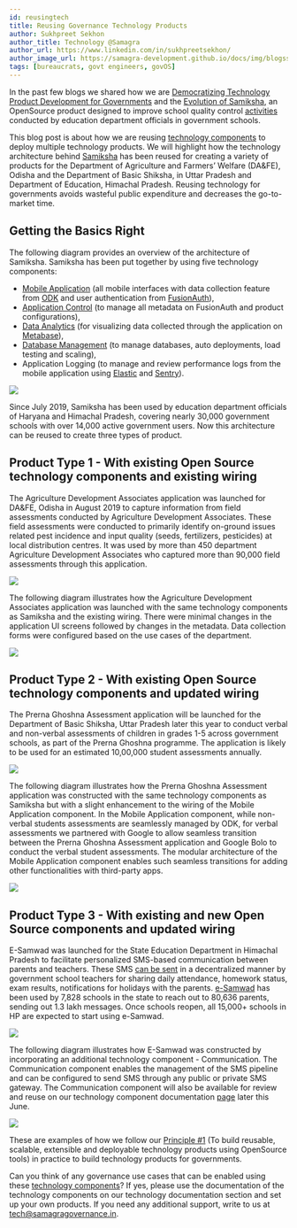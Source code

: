 ```yaml
---
id: reusingtech
title: Reusing Governance Technology Products
author: Sukhpreet Sekhon
author_title: Technology @Samagra
author_url: https://www.linkedin.com/in/sukhpreetsekhon/
author_image_url: https://samagra-development.github.io/docs/img/blogss.jpg
tags: [bureaucrats, govt engineers, govOS]
---
```

In the past few blogs we shared how we are [Democratizing Technology Product Development for Governments](https://samagra-development.github.io/docs/blog/ourjourney) and the [Evolution of Samiksha](https://samagra-development.github.io/docs/blog/evolutionsamiksha/), an OpenSource product designed to improve school quality control [activities](https://samagra-development.github.io/docs/docs/SamikshaFuncSpecs#21-governance-use-cases) conducted by education department officials in government schools.

This blog post is about how we are reusing [technology components](https://samagra-development.github.io/docs/docs/ComponentsOverview/) to deploy multiple technology products. We will highlight how the technology architecture behind [Samiksha](https://samagra-development.github.io/docs/docs/SamikshaFuncSpecs) has been reused for creating a variety of products for the Department of Agriculture and Farmers’ Welfare (DA&FE), Odisha and the Department of Basic Shiksha, in Uttar Pradesh and Department of Education, Himachal Pradesh. Reusing technology for governments avoids wasteful public expenditure and decreases the go-to-market time.
<!--truncate-->

## Getting the Basics Right

The following diagram provides an overview of the architecture of Samiksha. Samiksha has been put together by using five technology components:

- [Mobile Application](https://samagra-development.github.io/docs/docs/COMobileApplication) (all mobile interfaces with data collection feature from [ODK](https://opendatakit.org/) and user authentication from [FusionAuth](https://fusionauth.io/)),
- [Application Control](https://samagra-development.github.io/docs/docs/COAppControl) (to manage all metadata on FusionAuth and product configurations),
- [Data Analytics](https://samagra-development.github.io/docs/docs/CODataAnalytics) (for visualizing data collected through the application on [Metabase](https://www.metabase.com/)),
- [Database Management](https://samagra-development.github.io/docs/docs/CODatabaseManagement) (to manage databases, auto deployments, load testing and scaling),
- Application Logging (to manage and review performance logs from the mobile application using [Elastic](https://www.elastic.co/) and [Sentry](https://sentry.io/welcome/)).

![](https://samagra-development.github.io/docs/img/SamikshaArchitecture.png)

Since July 2019, Samiksha has been used by education department officials of Haryana and Himachal Pradesh, covering nearly 30,000 government schools with over 14,000 active government users.
Now this architecture can be reused to create three types of product. 

## Product Type 1 - With existing Open Source technology components and existing wiring

The Agriculture Development Associates application was launched for DA&FE,  Odisha in August 2019 to capture information from field assessments conducted by Agriculture Development Associates. These field assessments were conducted to primarily identify on-ground issues related pest incidence and input quality (seeds, fertilizers, pesticides) at local distribution centres. It was used by more than 450 department Agriculture Development Associates who captured more than 90,000 field assessments through this application.

![](https://samagra-development.github.io/docs/img/associatesprogram.png)

The following diagram illustrates how the Agriculture Development Associates application was launched with the same technology components as Samiksha and the existing wiring. There were minimal changes in the application UI screens followed by changes in the metadata. Data collection forms were configured based on the use cases of the department.

![](https://samagra-development.github.io/docs/img/aparchitecture.png)

## Product Type 2 - With existing Open Source technology components and updated wiring

The Prerna Ghoshna Assessment application will be launched for the Department of Basic Shiksha, Uttar Pradesh later this year to conduct verbal and non-verbal assessments of children in grades 1-5 across government schools, as part of the Prerna Ghoshna programme. The application is likely to be used for an estimated 10,00,000 student assessments annually. 

![](https://samagra-development.github.io/docs/img/prernaghoshna.png)

The following diagram illustrates how the Prerna Ghoshna Assessment application was constructed with the same technology components as Samiksha but with a slight enhancement to the wiring of the Mobile Application component. In the Mobile Application component, while non-verbal students assessments are seamlessly managed by ODK, for verbal assessments we partnered with Google to allow seamless transition between the Prerna Ghoshna Assessment application and Google Bolo to conduct the verbal student assessments. The modular architecture of the Mobile Application component enables such seamless transitions for adding other functionalities with third-party apps.

![](https://samagra-development.github.io/docs/img/prernaarchitecture.png)

## Product Type 3 - With existing and new Open Source components and updated wiring

E-Samwad was launched for the State Education Department in Himachal Pradesh to facilitate personalized SMS-based communication between parents and teachers. These SMS [can be sent](https://www.linkedin.com/posts/samagra-transforming-governance_himachalpradesh-workstreaminfographics-samarth-activity-6669224579640258560-COhj) in a decentralized manner by government school teachers for sharing daily attendance, homework status, exam results, notifications for holidays with the parents. [e-Samwad](https://samagra-development.github.io/docs/docs/SamwadFuncSpecs) has been used by 7,828 schools in the state to reach out to 80,636 parents, sending out 1.3 lakh messages. Once schools reopen, all 15,000+ schools in HP are expected to start using e-Samwad.

![](https://samagra-development.github.io/docs/img/esamwad.png)

The following diagram illustrates how E-Samwad was constructed by incorporating an additional technology component - Communication. The Communication component enables the management of the SMS pipeline and can be configured to send SMS through any public or private SMS gateway. The Communication component will also be available for review and reuse on our technology component documentation [page](https://samagra-development.github.io/docs/docs/ComponentsOverview/) later this June.

![](https://samagra-development.github.io/docs/img/esamwadarchitecture.png)

These are examples of how we follow our [Principle #1](https://samagra-development.github.io/docs/blog/ourjourney#principle-1---build-reusable-scalable-extensible--deployable-technology-products-using-opensource-tools) (To build reusable, scalable, extensible and deployable technology products using OpenSource tools) in practice to build technology products for governments.

Can you think of any governance use cases that can be enabled using these [technology components](https://samagra-development.github.io/docs/docs/ComponentsOverview)? If yes, please use the documentation of the technology components on our technology documentation section and set up your own products. If you need any additional support, write to us at tech@samagragovernance.in.
